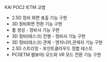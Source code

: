 KAI POC2 IETM 교범 
- 2.5D 정비 화면 표출 기능 구현 
- 3D 정비화면 전환 기능 구현 
- 룸 생성 - 정비사 기능 구현 
- 3D 정비(테스크) 진행 - 정비사 기능 구현 
- 3D 정비(테스크) 관제 - 엔지니어,관제자 기능 구현
- 2.5D 스트리밍 - 포인트클라우드 정합 테스트 
- PC(IETM 웹뷰어) 모드와 VR 모드 전환 기능 구현